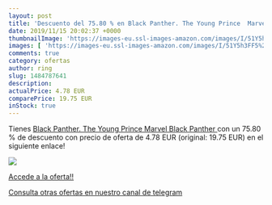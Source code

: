 ```yaml
---
layout: post
title: 'Descuento del 75.80 % en Black Panther. The Young Prince  Marvel '
date: 2019/11/15 20:02:37 +0000
thumbnailImage: 'https://images-eu.ssl-images-amazon.com/images/I/51Y5h3FF5%2BL._SL200_.jpg'
images: [ 'https://images-eu.ssl-images-amazon.com/images/I/51Y5h3FF5%2BL._SL200_.jpg' ]
comments: true
category: ofertas
author: ring
slug: 1484787641
description:
actualPrice: 4.78 EUR
comparePrice: 19.75 EUR
inStock: true
---
```


Tienes [Black Panther. The Young Prince  Marvel Black Panther ](https://www.amazon.com/dp/1484787641/?tag=redken08-20) con un 75.80 % de descuento con precio de oferta de 4.78 EUR (original: 19.75 EUR) en el siguiente enlace!

[![](https://images-eu.ssl-images-amazon.com/images/I/51Y5h3FF5%2BL._SL200_.jpg)](https://www.amazon.com/dp/1484787641/?tag=redken08-20)

[Accede a la oferta!!](https://www.amazon.com/dp/1484787641/?tag=redken08-20)

[Consulta otras ofertas en nuestro canal de telegram](https://t.me/s/ofertas25)
